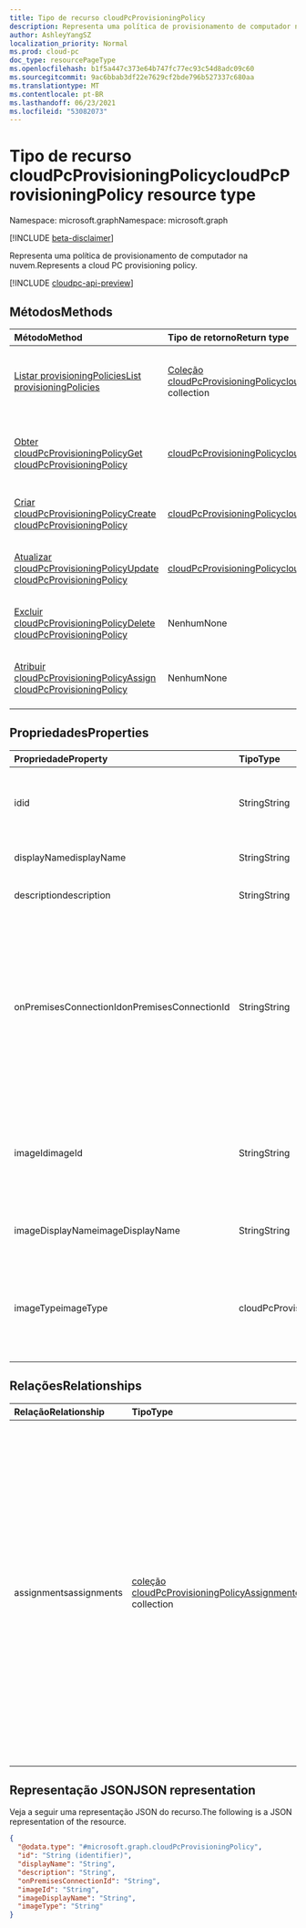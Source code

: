 ```yaml
---
title: Tipo de recurso cloudPcProvisioningPolicy
description: Representa uma política de provisionamento de computador na nuvem.
author: AshleyYangSZ
localization_priority: Normal
ms.prod: cloud-pc
doc_type: resourcePageType
ms.openlocfilehash: b1f5a447c373e64b747fc77ec93c54d8adc09c60
ms.sourcegitcommit: 9ac6bbab3df22e7629cf2bde796b527337c680aa
ms.translationtype: MT
ms.contentlocale: pt-BR
ms.lasthandoff: 06/23/2021
ms.locfileid: "53082073"
---
```

# <a name="cloudpcprovisioningpolicy-resource-type"></a><span data-ttu-id="5d8c1-103">Tipo de recurso cloudPcProvisioningPolicy</span><span class="sxs-lookup"><span data-stu-id="5d8c1-103">cloudPcProvisioningPolicy resource type</span></span>

<span data-ttu-id="5d8c1-104">Namespace: microsoft.graph</span><span class="sxs-lookup"><span data-stu-id="5d8c1-104">Namespace: microsoft.graph</span></span>

[!INCLUDE [beta-disclaimer](../../includes/beta-disclaimer.md)]

<span data-ttu-id="5d8c1-105">Representa uma política de provisionamento de computador na nuvem.</span><span class="sxs-lookup"><span data-stu-id="5d8c1-105">Represents a cloud PC provisioning policy.</span></span>

[!INCLUDE [cloudpc-api-preview](../../includes/cloudpc-api-preview.md)]

## <a name="methods"></a><span data-ttu-id="5d8c1-106">Métodos</span><span class="sxs-lookup"><span data-stu-id="5d8c1-106">Methods</span></span>

|<span data-ttu-id="5d8c1-107">Método</span><span class="sxs-lookup"><span data-stu-id="5d8c1-107">Method</span></span>|<span data-ttu-id="5d8c1-108">Tipo de retorno</span><span class="sxs-lookup"><span data-stu-id="5d8c1-108">Return type</span></span>|<span data-ttu-id="5d8c1-109">Descrição</span><span class="sxs-lookup"><span data-stu-id="5d8c1-109">Description</span></span>|
|:---|:---|:---|
|[<span data-ttu-id="5d8c1-110">Listar provisioningPolicies</span><span class="sxs-lookup"><span data-stu-id="5d8c1-110">List provisioningPolicies</span></span>](../api/virtualendpoint-list-provisioningpolicies.md)|<span data-ttu-id="5d8c1-111">[Coleção cloudPcProvisioningPolicy](../resources/cloudpcprovisioningpolicy.md)</span><span class="sxs-lookup"><span data-stu-id="5d8c1-111">[cloudPcProvisioningPolicy](../resources/cloudpcprovisioningpolicy.md) collection</span></span>|<span data-ttu-id="5d8c1-112">Listar propriedades e relações dos objetos [cloudPcProvisioningPolicy.](../resources/cloudpcprovisioningpolicy.md)</span><span class="sxs-lookup"><span data-stu-id="5d8c1-112">List properties and relationships of the [cloudPcProvisioningPolicy](../resources/cloudpcprovisioningpolicy.md) objects.</span></span>|
|[<span data-ttu-id="5d8c1-113">Obter cloudPcProvisioningPolicy</span><span class="sxs-lookup"><span data-stu-id="5d8c1-113">Get cloudPcProvisioningPolicy</span></span>](../api/cloudpcprovisioningpolicy-get.md)|[<span data-ttu-id="5d8c1-114">cloudPcProvisioningPolicy</span><span class="sxs-lookup"><span data-stu-id="5d8c1-114">cloudPcProvisioningPolicy</span></span>](../resources/cloudpcprovisioningpolicy.md)|<span data-ttu-id="5d8c1-115">Leia as propriedades e as relações de um [objeto cloudPcProvisioningPolicy.](../resources/cloudpcprovisioningpolicy.md)</span><span class="sxs-lookup"><span data-stu-id="5d8c1-115">Read the properties and relationships of a [cloudPcProvisioningPolicy](../resources/cloudpcprovisioningpolicy.md) object.</span></span>|
|[<span data-ttu-id="5d8c1-116">Criar cloudPcProvisioningPolicy</span><span class="sxs-lookup"><span data-stu-id="5d8c1-116">Create cloudPcProvisioningPolicy</span></span>](../api/virtualendpoint-post-provisioningpolicies.md)|[<span data-ttu-id="5d8c1-117">cloudPcProvisioningPolicy</span><span class="sxs-lookup"><span data-stu-id="5d8c1-117">cloudPcProvisioningPolicy</span></span>](../resources/cloudpcprovisioningpolicy.md)|<span data-ttu-id="5d8c1-118">Crie um novo [objeto cloudPcProvisioningPolicy.](../resources/cloudpcprovisioningpolicy.md)</span><span class="sxs-lookup"><span data-stu-id="5d8c1-118">Create a new [cloudPcProvisioningPolicy](../resources/cloudpcprovisioningpolicy.md) object.</span></span>|
|[<span data-ttu-id="5d8c1-119">Atualizar cloudPcProvisioningPolicy</span><span class="sxs-lookup"><span data-stu-id="5d8c1-119">Update cloudPcProvisioningPolicy</span></span>](../api/cloudpcprovisioningpolicy-update.md)|[<span data-ttu-id="5d8c1-120">cloudPcProvisioningPolicy</span><span class="sxs-lookup"><span data-stu-id="5d8c1-120">cloudPcProvisioningPolicy</span></span>](../resources/cloudpcprovisioningpolicy.md)|<span data-ttu-id="5d8c1-121">Atualize as propriedades de [um objeto cloudPcProvisioningPolicy.](../resources/cloudpcprovisioningpolicy.md)</span><span class="sxs-lookup"><span data-stu-id="5d8c1-121">Update the properties of a [cloudPcProvisioningPolicy](../resources/cloudpcprovisioningpolicy.md) object.</span></span>|
|[<span data-ttu-id="5d8c1-122">Excluir cloudPcProvisioningPolicy</span><span class="sxs-lookup"><span data-stu-id="5d8c1-122">Delete cloudPcProvisioningPolicy</span></span>](../api/cloudpcprovisioningpolicy-delete.md)|<span data-ttu-id="5d8c1-123">Nenhum</span><span class="sxs-lookup"><span data-stu-id="5d8c1-123">None</span></span>|<span data-ttu-id="5d8c1-124">[Exclua um objeto cloudPcProvisioningPolicy.](../resources/cloudpcprovisioningpolicy.md)</span><span class="sxs-lookup"><span data-stu-id="5d8c1-124">Delete a [cloudPcProvisioningPolicy](../resources/cloudpcprovisioningpolicy.md) object.</span></span>|
|[<span data-ttu-id="5d8c1-125">Atribuir cloudPcProvisioningPolicy</span><span class="sxs-lookup"><span data-stu-id="5d8c1-125">Assign cloudPcProvisioningPolicy</span></span>](../api/cloudpcprovisioningpolicy-assign.md)|<span data-ttu-id="5d8c1-126">Nenhum</span><span class="sxs-lookup"><span data-stu-id="5d8c1-126">None</span></span> |<span data-ttu-id="5d8c1-127">Atribua [um cloudPcProvisioningPolicy a](../resources/cloudpcprovisioningpolicy.md) grupos de usuários.</span><span class="sxs-lookup"><span data-stu-id="5d8c1-127">Assign a [cloudPcProvisioningPolicy](../resources/cloudpcprovisioningpolicy.md) to user groups.</span></span>|

## <a name="properties"></a><span data-ttu-id="5d8c1-128">Propriedades</span><span class="sxs-lookup"><span data-stu-id="5d8c1-128">Properties</span></span>

|<span data-ttu-id="5d8c1-129">Propriedade</span><span class="sxs-lookup"><span data-stu-id="5d8c1-129">Property</span></span>|<span data-ttu-id="5d8c1-130">Tipo</span><span class="sxs-lookup"><span data-stu-id="5d8c1-130">Type</span></span>|<span data-ttu-id="5d8c1-131">Descrição</span><span class="sxs-lookup"><span data-stu-id="5d8c1-131">Description</span></span>|
|:---|:---|:---|
|<span data-ttu-id="5d8c1-132">id</span><span class="sxs-lookup"><span data-stu-id="5d8c1-132">id</span></span>|<span data-ttu-id="5d8c1-133">String</span><span class="sxs-lookup"><span data-stu-id="5d8c1-133">String</span></span>|<span data-ttu-id="5d8c1-134">Identificador exclusivo para a política de provisionamento de computador na nuvem.</span><span class="sxs-lookup"><span data-stu-id="5d8c1-134">Unique identifier for the cloud PC provisioning policy.</span></span> <span data-ttu-id="5d8c1-135">Somente leitura.</span><span class="sxs-lookup"><span data-stu-id="5d8c1-135">Read-only.</span></span>|
|<span data-ttu-id="5d8c1-136">displayName</span><span class="sxs-lookup"><span data-stu-id="5d8c1-136">displayName</span></span>|<span data-ttu-id="5d8c1-137">String</span><span class="sxs-lookup"><span data-stu-id="5d8c1-137">String</span></span>|<span data-ttu-id="5d8c1-138">O nome de exibição da política de provisionamento.</span><span class="sxs-lookup"><span data-stu-id="5d8c1-138">The display name for the provisioning policy.</span></span>|
|<span data-ttu-id="5d8c1-139">description</span><span class="sxs-lookup"><span data-stu-id="5d8c1-139">description</span></span>|<span data-ttu-id="5d8c1-140">String</span><span class="sxs-lookup"><span data-stu-id="5d8c1-140">String</span></span>|<span data-ttu-id="5d8c1-141">A descrição da política de provisionamento.</span><span class="sxs-lookup"><span data-stu-id="5d8c1-141">The provisioning policy description.</span></span>|
|<span data-ttu-id="5d8c1-142">onPremisesConnectionId</span><span class="sxs-lookup"><span data-stu-id="5d8c1-142">onPremisesConnectionId</span></span>|<span data-ttu-id="5d8c1-143">String</span><span class="sxs-lookup"><span data-stu-id="5d8c1-143">String</span></span>|<span data-ttu-id="5d8c1-144">A ID do cloudPcOnPremisesConnection.</span><span class="sxs-lookup"><span data-stu-id="5d8c1-144">The ID of the cloudPcOnPremisesConnection.</span></span> <span data-ttu-id="5d8c1-145">Para garantir que os computadores de nuvem tenham conectividade de rede e que eles participem do domínio, escolha uma conexão com uma rede virtual validada pelo serviço de computador na nuvem.</span><span class="sxs-lookup"><span data-stu-id="5d8c1-145">To ensure that cloud PCs have network connectivity and that they domain join, choose a connection with a virtual network that’s validated by the cloud PC service.</span></span>|
|<span data-ttu-id="5d8c1-146">imageId</span><span class="sxs-lookup"><span data-stu-id="5d8c1-146">imageId</span></span>|<span data-ttu-id="5d8c1-147">String</span><span class="sxs-lookup"><span data-stu-id="5d8c1-147">String</span></span>|<span data-ttu-id="5d8c1-148">A ID da imagem do sistema operacional que você deseja provisionar em PCs de nuvem.</span><span class="sxs-lookup"><span data-stu-id="5d8c1-148">The ID of the OS image you want to provision on cloud PCs.</span></span> <span data-ttu-id="5d8c1-149">O formato de uma imagem de tipo de galeria é: {publisher_offer_sku}.</span><span class="sxs-lookup"><span data-stu-id="5d8c1-149">The format for a gallery type image is: {publisher_offer_sku}.</span></span>|
|<span data-ttu-id="5d8c1-150">imageDisplayName</span><span class="sxs-lookup"><span data-stu-id="5d8c1-150">imageDisplayName</span></span>|<span data-ttu-id="5d8c1-151">String</span><span class="sxs-lookup"><span data-stu-id="5d8c1-151">String</span></span>|<span data-ttu-id="5d8c1-152">O nome de exibição da imagem do sistema operacional que você está provisionando.</span><span class="sxs-lookup"><span data-stu-id="5d8c1-152">The display name for the OS image you’re provisioning.</span></span>|
|<span data-ttu-id="5d8c1-153">imageType</span><span class="sxs-lookup"><span data-stu-id="5d8c1-153">imageType</span></span>|<span data-ttu-id="5d8c1-154">cloudPcProvisioningPolicyImageType</span><span class="sxs-lookup"><span data-stu-id="5d8c1-154">cloudPcProvisioningPolicyImageType</span></span>|<span data-ttu-id="5d8c1-155">O tipo de imagem do sistema operacional (personalizado ou galeria) que você deseja provisionar em PCs de nuvem.</span><span class="sxs-lookup"><span data-stu-id="5d8c1-155">The type of OS image (custom or gallery) you want to provision on cloud PCs.</span></span> <span data-ttu-id="5d8c1-156">Os valores possíveis são: `gallery`, `custom`.</span><span class="sxs-lookup"><span data-stu-id="5d8c1-156">Possible values are: `gallery`, `custom`.</span></span>|

## <a name="relationships"></a><span data-ttu-id="5d8c1-157">Relações</span><span class="sxs-lookup"><span data-stu-id="5d8c1-157">Relationships</span></span>

|<span data-ttu-id="5d8c1-158">Relação</span><span class="sxs-lookup"><span data-stu-id="5d8c1-158">Relationship</span></span>|<span data-ttu-id="5d8c1-159">Tipo</span><span class="sxs-lookup"><span data-stu-id="5d8c1-159">Type</span></span>|<span data-ttu-id="5d8c1-160">Descrição</span><span class="sxs-lookup"><span data-stu-id="5d8c1-160">Description</span></span>|
|:---|:---|:---|
|<span data-ttu-id="5d8c1-161">assignments</span><span class="sxs-lookup"><span data-stu-id="5d8c1-161">assignments</span></span>|<span data-ttu-id="5d8c1-162">[coleção cloudPcProvisioningPolicyAssignment](../resources/cloudpcprovisioningpolicyassignment.md)</span><span class="sxs-lookup"><span data-stu-id="5d8c1-162">[cloudPcProvisioningPolicyAssignment](../resources/cloudpcprovisioningpolicyassignment.md) collection</span></span>|<span data-ttu-id="5d8c1-163">Uma coleção definida de atribuições de política de provisionamento.</span><span class="sxs-lookup"><span data-stu-id="5d8c1-163">A defined collection of provisioning policy assignments.</span></span> <span data-ttu-id="5d8c1-164">Representa o conjunto de Microsoft 365 grupos e grupos de segurança no Azure AD que têm a política de provisionamento atribuída.</span><span class="sxs-lookup"><span data-stu-id="5d8c1-164">Represents the set of Microsoft 365 groups and security groups in Azure AD that have provisioning policy assigned.</span></span> <span data-ttu-id="5d8c1-165">Retornado apenas em `$expand`.</span><span class="sxs-lookup"><span data-stu-id="5d8c1-165">Returned only on `$expand`.</span></span> <span data-ttu-id="5d8c1-166">Consulte um [exemplo](../api/cloudpcprovisioningpolicy-get.md) de como obter a relação de atribuições.</span><span class="sxs-lookup"><span data-stu-id="5d8c1-166">See an [example](../api/cloudpcprovisioningpolicy-get.md) of getting the assignments relationship.</span></span> |

## <a name="json-representation"></a><span data-ttu-id="5d8c1-167">Representação JSON</span><span class="sxs-lookup"><span data-stu-id="5d8c1-167">JSON representation</span></span>

<span data-ttu-id="5d8c1-168">Veja a seguir uma representação JSON do recurso.</span><span class="sxs-lookup"><span data-stu-id="5d8c1-168">The following is a JSON representation of the resource.</span></span>
<!-- {
  "blockType": "resource",
  "keyProperty": "id",
  "@odata.type": "microsoft.graph.cloudPcProvisioningPolicy",
  "baseType": "microsoft.graph.entity",
  "openType": false
}
-->

``` json
{
  "@odata.type": "#microsoft.graph.cloudPcProvisioningPolicy",
  "id": "String (identifier)",
  "displayName": "String",
  "description": "String",
  "onPremisesConnectionId": "String",
  "imageId": "String",
  "imageDisplayName": "String",
  "imageType": "String"
}
```
